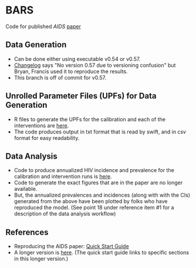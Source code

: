 # BARS
Code for published _AIDS_ [paper](https://pubmed.ncbi.nlm.nih.gov/31490212/)

## Data Generation
 - Can be done either using executable v0.54 or v0.57.
 - [Changelog](https://github.com/khanna7/BARS/blob/scheduled_intervention/transmission_model/changelog.txt) says "No version 0.57 due to versioning confusion" but Bryan, Francis used it to reproduce the results. 
 - This branch is off of commit for v0.57.

## Unrolled Parameter Files (UPFs) for Data Generation
 - R files to generate the UPFs for the calibration and each of the interventions are [here](https://github.com/khanna7/BARS/tree/AIDS-GTZ-paper/transmission_model/swift_proj/data).
 - The code produces output in txt format that is read by swift, and in csv format for easy readability. 

## Data Analysis 
 - Code to produce annualized HIV incidence and prevalence for the calibration and intervention runs is [here](https://github.com/khanna7/BARS/tree/AIDS-GTZ-paper/transmission_model/swift_proj/data).
 - Code to generate the exact figures that are in the paper are no longer available.
 - But, the annualized prevalences and incidences (along with with the CIs) generated from the above have been plotted by folks who have reproduced the model. (See point 18 under reference item #1 for a description of the data analysis workflow)

## References
 - Reproducing the AIDS paper: [Quick Start Guide](https://docs.google.com/document/d/1XHhmn8uwgCQpVK7l9bDTPfvhAGCgga9TL3oxlQopxsM/edit?usp=sharing)
 - A longer version is [here](https://docs.google.com/document/d/1jfhwJFwRDJGKJOr-iyLYz-Ah5snKnHtYzuAwNPflTqA/edit#bookmark=id.5kxqzyl3xk6c). (The quick start guide links to specific sections in this longer version.)



 
